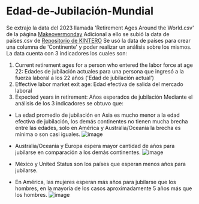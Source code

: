 # Edad-de-Jubilación-Mundial
Se extrajo la data del 2023 llamada 'Retirement Ages Around the World.csv' de la página [Makeovermonday](https://makeovermonday.co.uk/) Adicional a ello se subió la data de países.csv de [Repositorio de KINTERO](https://gist.github.com/kintero/7d1db891401f56256c79)
Se usó la data de países para crear una columna de 'Continente' y poder realizar un análisis sobre los mismos.
La data cuenta con 3 indicadores los cuales son:
  1. Current retirement ages for a person who entered the labor force at age 22: Edades de jubilación actuales para una persona que ingresó a la fuerza laboral a los 22 años ('Edad de jubilación actual')
  2. Effective labor market exit age: Edad efectiva de salida del mercado laboral
  3. Expected years in retirement: Años esperados de jubilación
Mediante el análisis de los 3 indicadores se obtuvo que:
   - La edad promedio de jubilación en Asia es mucho menor a la edad efectiva de jubilación, los demás continentes no tienen mucha brecha entre las edades, solo en América y Australia/Oceanía la brecha es mínima o son casi iguales.
     ![image](https://github.com/Tamripo/Edad-de-Jubilacion-Mundial/assets/160193509/ad8e9e39-8469-482b-8c24-8d93469738eb)
     
   - Australia/Oceania y Europa espera mayor cantidad de años para jubilarse en comparación a los demás continentes.
     ![image](https://github.com/Tamripo/Edad-de-Jubilacion-Mundial/assets/160193509/2c1b8855-0f48-4ede-a8f7-b756e1802477)

   - México y United Status son los países que esperan menos años para jubilarse.
   - En América, las mujeres esperan más años para jubilarse que los hombres, en la mayoría de los casos aproximadamente 5 años más que los hombres.
    ![image](https://github.com/Tamripo/Edad-de-Jubilacion-Mundial/assets/160193509/58800bc0-14f0-4b0c-8cdf-f7e30e117c91)
